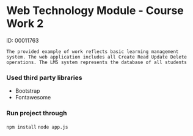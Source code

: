 # Web Technology Module - Course Work 2

ID: 00011763

`The provided example of work reflects basic learning management system. The web application includes all Create Read Update Delete operations. The LMS system represents the database of all students`

### Used third party libraries
- Bootstrap
- Fontawesome
 
### Run project through
`npm install`
`node app.js`
